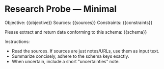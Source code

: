 # Research Probe — Minimal

Objective: {{objective}}
Sources: {{sources}}
Constraints: {{constraints}}

Please extract and return data conforming to this schema:
{{schema}}

Instructions:
- Read the sources. If sources are just notes/URLs, use them as input text.
- Summarize concisely, adhere to the schema keys exactly.
- When uncertain, include a short "uncertainties" note.
